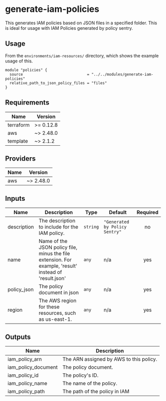 # generate-iam-policies

This generates IAM policies based on JSON files in a specified folder. This is ideal for usage with IAM Policies generated by policy sentry.

## Usage

From the `environments/iam-resources/` directory, which shows the example usage of this.

```hcl-terraform
module "policies" {
  source                             = "../../modules/generate-iam-policies"
  relative_path_to_json_policy_files = "files"
}
```

<!-- BEGINNING OF PRE-COMMIT-TERRAFORM DOCS HOOK -->
## Requirements

| Name | Version |
|------|---------|
| terraform | >= 0.12.8 |
| aws | ~> 2.48.0 |
| template | ~> 2.1.2 |

## Providers

| Name | Version |
|------|---------|
| aws | ~> 2.48.0 |

## Inputs

| Name | Description | Type | Default | Required |
|------|-------------|------|---------|:--------:|
| description | The description to include for the IAM policy. | `string` | `"Generated by Policy Sentry"` | no |
| name | Name of the JSON policy file, minus the file extension. For example, 'result' instead of 'result.json' | `any` | n/a | yes |
| policy\_json | The policy document in json | `any` | n/a | yes |
| region | The AWS region for these resources, such as us-east-1. | `any` | n/a | yes |

## Outputs

| Name | Description |
|------|-------------|
| iam\_policy\_arn | The ARN assigned by AWS to this policy. |
| iam\_policy\_document | The policy document. |
| iam\_policy\_id | The policy's ID. |
| iam\_policy\_name | The name of the policy. |
| iam\_policy\_path | The path of the policy in IAM |

<!-- END OF PRE-COMMIT-TERRAFORM DOCS HOOK -->
